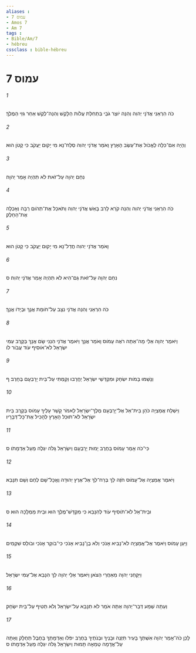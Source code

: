 ```yaml
---
aliases : 
- עמוס 7
- Amos 7
- Am 7
tags : 
- Bible/Am/7
- hébreu
cssclass : bible-hébreu
---
```


# עמוס 7

###### 1
כֹּה הִרְאַנִי אֲדֹנָי יְהוִה וְהִנֵּה יֹוצֵר גֹּבַי בִּתְחִלַּת עֲלֹות הַלָּקֶשׁ וְהִנֵּה־לֶקֶשׁ אַחַר גִּזֵּי הַמֶּלֶךְ׃
###### 2
וְהָיָה אִם־כִּלָּה לֶאֱכֹול אֶת־עֵשֶׂב הָאָרֶץ וָאֹמַר אֲדֹנָי יְהוִה סְלַח־נָא מִי יָקוּם יַעֲקֹב כִּי קָטֹן הוּא׃
###### 3
נִחַם יְהוָה עַל־זֹאת לֹא תִהְיֶה אָמַר יְהוָה׃
###### 4
כֹּה הִרְאַנִי אֲדֹנָי יְהוִה וְהִנֵּה קֹרֵא לָרִב בָּאֵשׁ אֲדֹנָי יְהוִה וַתֹּאכַל אֶת־תְּהֹום רַבָּה וְאָכְלָה אֶת־הַחֵלֶק׃
###### 5
וָאֹמַר אֲדֹנָי יְהוִה חֲדַל־נָא מִי יָקוּם יַעֲקֹב כִּי קָטֹן הוּא׃
###### 6
נִחַם יְהוָה עַל־זֹאת גַּם־הִיא לֹא תִהְיֶה אָמַר אֲדֹנָי יְהוִה׃ ס
###### 7
כֹּה הִרְאַנִי וְהִנֵּה אֲדֹנָי נִצָּב עַל־חֹומַת אֲנָךְ וּבְיָדֹו אֲנָךְ׃
###### 8
וַיֹּאמֶר יְהוָה אֵלַי מָה־אַתָּה רֹאֶה עָמֹוס וָאֹמַר אֲנָךְ וַיֹּאמֶר אֲדֹנָי הִנְנִי שָׂם אֲנָךְ בְּקֶרֶב עַמִּי יִשְׂרָאֵל לֹא־אֹוסִיף עֹוד עֲבֹור לֹו׃
###### 9
וְנָשַׁמּוּ בָּמֹות יִשְׂחָק וּמִקְדְּשֵׁי יִשְׂרָאֵל יֶחֱרָבוּ וְקַמְתִּי עַל־בֵּית יָרָבְעָם בֶּחָרֶב׃ ף
###### 10
וַיִּשְׁלַח אֲמַצְיָה כֹּהֵן בֵּית־אֵל אֶל־יָרָבְעָם מֶלֶךְ־יִשְׂרָאֵל לֵאמֹר קָשַׁר עָלֶיךָ עָמֹוס בְּקֶרֶב בֵּית יִשְׂרָאֵל לֹא־תוּכַל הָאָרֶץ לְהָכִיל אֶת־כָּל־דְּבָרָיו׃
###### 11
כִּי־כֹה אָמַר עָמֹוס בַּחֶרֶב יָמוּת יָרָבְעָם וְיִשְׂרָאֵל גָּלֹה יִגְלֶה מֵעַל אַדְמָתֹו׃ ס
###### 12
וַיֹּאמֶר אֲמַצְיָה אֶל־עָמֹוס חֹזֶה לֵךְ בְּרַח־לְךָ אֶל־אֶרֶץ יְהוּדָה וֶאֱכָל־שָׁם לֶחֶם וְשָׁם תִּנָּבֵא׃
###### 13
וּבֵית־אֵל לֹא־תֹוסִיף עֹוד לְהִנָּבֵא כִּי מִקְדַּשׁ־מֶלֶךְ הוּא וּבֵית מַמְלָכָה הוּא׃ ס
###### 14
וַיַּעַן עָמֹוס וַיֹּאמֶר אֶל־אֲמַצְיָה לֹא־נָבִיא אָנֹכִי וְלֹא בֶן־נָבִיא אָנֹכִי כִּי־בֹוקֵר אָנֹכִי וּבֹולֵס שִׁקְמִים׃
###### 15
וַיִּקָּחֵנִי יְהוָה מֵאַחֲרֵי הַצֹּאן וַיֹּאמֶר אֵלַי יְהוָה לֵךְ הִנָּבֵא אֶל־עַמִּי יִשְׂרָאֵל׃
###### 16
וְעַתָּה שְׁמַע דְּבַר־יְהוָה אַתָּה אֹמֵר לֹא תִנָּבֵא עַל־יִשְׂרָאֵל וְלֹא תַטִּיף עַל־בֵּית יִשְׂחָק׃
###### 17
לָכֵן כֹּה־אָמַר יְהוָה אִשְׁתְּךָ בָּעִיר תִּזְנֶה וּבָנֶיךָ וּבְנֹתֶיךָ בַּחֶרֶב יִפֹּלוּ וְאַדְמָתְךָ בַּחֶבֶל תְּחֻלָּק וְאַתָּה עַל־אֲדָמָה טְמֵאָה תָּמוּת וְיִשְׂרָאֵל גָּלֹה יִגְלֶה מֵעַל אַדְמָתֹו׃ ס
